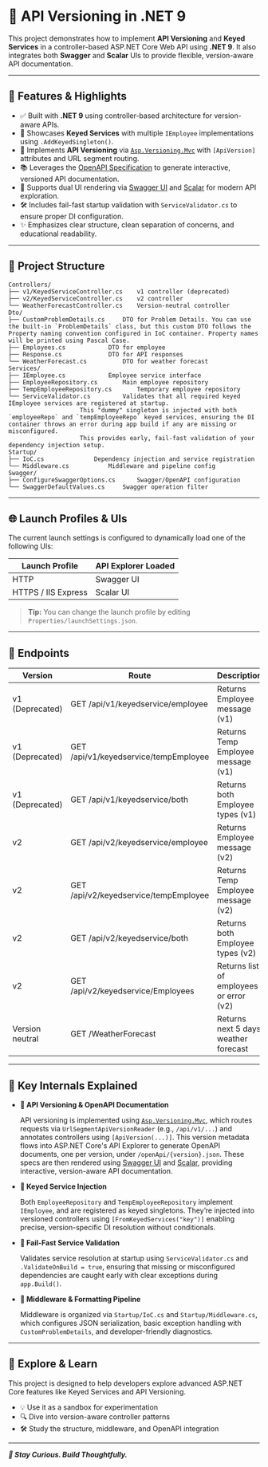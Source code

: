 ﻿# 🔄 API Versioning in .NET 9

This project demonstrates how to implement **API Versioning** and **Keyed Services** in a controller-based ASP.NET Core Web API using **.NET 9**. It also integrates both **Swagger** and **Scalar** UIs to provide flexible, version-aware API documentation.

---

## 🚀 Features & Highlights

- ✅ Built with **.NET 9** using controller-based architecture for version-aware APIs.
- 🔑 Showcases **Keyed Services** with multiple `IEmployee` implementations using `.AddKeyedSingleton()`.
- 🔢 Implements **API Versioning** via [`Asp.Versioning.Mvc`](https://github.com/dotnet/aspnet-api-versioning) with `[ApiVersion]` attributes and URL segment routing.
- 📚 Leverages the [OpenAPI Specification](https://www.openapis.org) to generate interactive, versioned API documentation.
- 🧭 Supports dual UI rendering via [Swagger UI](https://swagger.io) and [Scalar](https://scalar.com/) for modern API exploration.
- 🛠️ Includes fail-fast startup validation with `ServiceValidator.cs` to ensure proper DI configuration.
- ✨ Emphasizes clear structure, clean separation of concerns, and educational readability.

---

## 📂 Project Structure

```
Controllers/
├── v1/KeyedServiceController.cs	v1 controller (deprecated)
├── v2/KeyedServiceController.cs	v2 controller
└── WeatherForecastController.cs	Version-neutral controller
Dto/
├── CustomProblemDetails.cs		DTO for Problem Details. You can use the built-in `ProblemDetails` class, but this custom DTO follows the Property naming convention configured in IoC container. Property names will be printed using Pascal Case.
├── Employees.cs			DTO for employee
├── Response.cs				DTO for API responses
└── WeatherForecast.cs			DTO for weather forecast
Services/
├── IEmployee.cs			Employee service interface
├── EmployeeRepository.cs		Main employee repository
├── TempEmployeeRepository.cs		Temporary employee repository
└── ServiceValidator.cs			Validates that all required keyed IEmployee services are registered at startup.
					This "dummy" singleton is injected with both `employeeRepo` and `tempEmployeeRepo` keyed services, ensuring the DI container throws an error during app build if any are missing or misconfigured.
					This provides early, fail-fast validation of your dependency injection setup.
Startup/
├── IoC.cs				Dependency injection and service registration
└── Middleware.cs			Middleware and pipeline config
Swagger/
├── ConfigureSwaggerOptions.cs		Swagger/OpenAPI configuration
└── SwaggerDefaultValues.cs		Swagger operation filter
```

---

## 🌐 Launch Profiles & UIs
The current launch settings is configured to dynamically load one of the following UIs:

| Launch Profile           | API Explorer Loaded |
|--------------------------|---------------------|
| HTTP                     | Swagger UI          |
| HTTPS / IIS Express      | Scalar UI           |

> **Tip:** You can change the launch profile by editing `Properties/launchSettings.json`.

---

## 📌 Endpoints

| Version			| Route									| Description								|
|-------------------|---------------------------------------|-------------------------------------------|
| v1 (Deprecated)	| GET /api/v1/keyedservice/employee		| Returns Employee message (v1)				|
| v1 (Deprecated)	| GET /api/v1/keyedservice/tempEmployee	| Returns Temp Employee message (v1)		|
| v1 (Deprecated)	| GET /api/v1/keyedservice/both			| Returns both Employee types (v1)			|
| v2				| GET /api/v2/keyedservice/employee		| Returns Employee message (v2)				|
| v2				| GET /api/v2/keyedservice/tempEmployee	| Returns Temp Employee message (v2)		|
| v2				| GET /api/v2/keyedservice/both			| Returns both Employee types (v2)			|
| v2				| GET /api/v2/keyedservice/Employees	| Returns list of employees or error (v2)	|
| Version neutral   | GET /WeatherForecast                  | Returns next 5 days weather forecast      |

---

## 🧠 Key Internals Explained

- **🔢 API Versioning & OpenAPI Documentation**  

	API versioning is implemented using [`Asp.Versioning.Mvc`](https://github.com/dotnet/aspnet-api-versioning), which routes requests via `UrlSegmentApiVersionReader` (e.g., `/api/v1/...`) and annotates controllers using `[ApiVersion(...)]`. This version metadata flows into ASP.NET Core's API Explorer to generate OpenAPI documents, one per version, under `/openApi/{version}.json`. These specs are then rendered using [Swagger UI](https://swagger.io) and [Scalar](https://scalar.com/), providing interactive, version-aware API documentation.

- **🔑 Keyed Service Injection**  

 	Both `EmployeeRepository` and `TempEmployeeRepository` implement `IEmployee`, and are registered as keyed singletons. They’re injected into versioned controllers using `[FromKeyedServices("key")]` enabling precise, version-specific DI resolution without conditionals.
- **🧪 Fail-Fast Service Validation**  

 	Validates service resolution at startup using `ServiceValidator.cs` and `.ValidateOnBuild = true`, ensuring that missing or misconfigured dependencies are caught early with clear exceptions during `app.Build()`.
- **🧱 Middleware & Formatting Pipeline**  

 	Middleware is organized via `Startup/IoC.cs` and `Startup/Middleware.cs`, which configures JSON serialization, basic exception handling with `CustomProblemDetails`, and developer-friendly diagnostics.

---

## 📘 Explore & Learn

This project is designed to help developers explore advanced ASP.NET Core features like Keyed Services and API Versioning.

- 💡 Use it as a sandbox for experimentation
- 🔍 Dive into version-aware controller patterns
- 🛠️ Study the structure, middleware, and OpenAPI integration

---
**_🧭 Stay Curious. Build Thoughtfully._**

